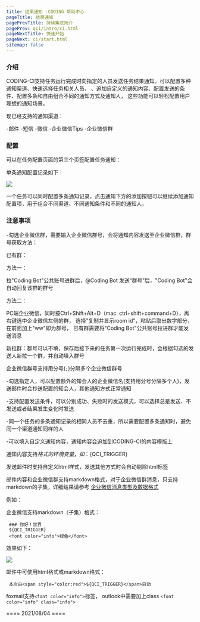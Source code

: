 ```yaml
---
title: 结果通知 -CODING 帮助中心
pageTitle: 结果通知
pagePrevTitle: 持续集成简介
pagePrev: qci/intro/ci.html
pageNextTitle: 快速开始
pageNext: ci/start.html
sitemap: false
---
```


### 介绍

CODING-CI支持任务运行完成时向指定的人员发送任务结果通知。可以配置多种通知渠道、快速选择任务相关人员、
、追加自定义的通知内容、配置发送的条件、配置多条和自由组合不同的通知方式及通知人，
这些功能可以轻松配置用户理想的通知场景。

现已经支持的通知渠道：

 -邮件
 -短信
 -微信
 -企业微信Tips
 -企业微信群
 
### 配置

可以在任务配置页面的第三个页签配置任务通知：

单条通知配置记录如下：

![](https://help-assets.codehub.cn/enterprise/20211026142906.png)

一个任务可以同时配置多条通知记录，点击通知下方的添加按钮可以继续添加通知配置项，用于组合不同渠道、不同通知条件和不同的通知人。

### 注意事项

 -勾选企业微信群，需要输入企业微信群号，会将通知内容发送至企业微信群，群号获取方法：
 
   已有群：
   
   方法一：
   
   拉"Coding Bot"公共账号进群后，@Coding Bot 发送“群号”后，"Coding Bot"会自动回复该群的群号
   
   方法二：
   
   PC端企业微信，同时按Ctrl+Shift+Alt+D（mac: ctrl+shift+command+D），再右键选中企业微信左侧的群，
   选择"复制并显示room id"，粘贴后取出数字部分，在前面加上"ww"即为群号，
   已有群需要将"Coding Bot"公共账号拉进群才能发送消息
   
   新拉群：群号可以不填，保存后接下来的任务第一次运行完成时，会根据勾选的发送人新拉一个群，并自动填入群号
   
   企业微信群号支持用分号(```;```)分隔多个企业微信群号

 -勾选指定人，可以配置额外的知会人的企业微信名(支持用分号分隔多个人)，发送邮件时会抄送配置的知会人，其他通知方式正常通知

 -支持配置发送条件，可以分别成功、失败时的发送模式，可以选择总是发送、不发送或者结果发生变化时发送
 
 -同一个任务的多条通知记录的相同人员不去重，所以需要配置多条通知时，避免同一个渠道通知同样的人
 
 -可以填入自定义通知内容，通知内容会追加到CODING-CI的内容模版上
 
   通知内容支持${}格式的环境变量，如：${QCI_TRIGGER}
 
   发送邮件时支持自定义html样式，发送其他方式时会自动剔除html标签
   
   邮件内容和企业微信群支持markdown格式，对于企业微信群消息，只支持markdown的子集，详细结果请参考 [企业微信消息类型及数据格式](https://work.weixin.qq.com/api/doc#14404/markdown%E7%B1%BB%E5%9E%8B)
 
   例如：
   
   企业微信支持markdown（子集）格式：
   
   ```
    ### 你好！世界    
    ${QCI_TRIGGER}
    <font color="info">绿色</font>
   ```
   
   效果如下：
   
![](https://help-assets.codehub.cn/enterprise/20211026143025.png)
   
   邮件中可使用html格式或markdown格式：
   
   ``` 
    本次由<span style="color:red">${QCI_TRIGGER}</span>启动
   ```
   
   foxmail支持```<font color="info">```标签， outlook中需要加上class ```<font color="info" class="info">```


==== 2021/08/04 ====
